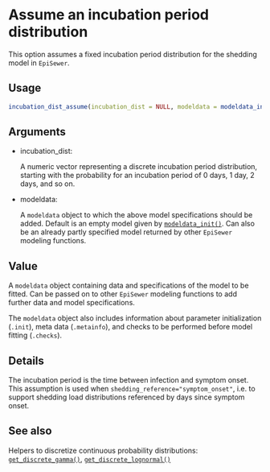 # Assume an incubation period distribution

This option assumes a fixed incubation period distribution for the
shedding model in `EpiSewer`.

## Usage

``` r
incubation_dist_assume(incubation_dist = NULL, modeldata = modeldata_init())
```

## Arguments

- incubation_dist:

  A numeric vector representing a discrete incubation period
  distribution, starting with the probability for an incubation period
  of 0 days, 1 day, 2 days, and so on.

- modeldata:

  A `modeldata` object to which the above model specifications should be
  added. Default is an empty model given by
  [`modeldata_init()`](https://adrian-lison.github.io/EpiSewer/reference/modeldata_init.md).
  Can also be an already partly specified model returned by other
  `EpiSewer` modeling functions.

## Value

A `modeldata` object containing data and specifications of the model to
be fitted. Can be passed on to other `EpiSewer` modeling functions to
add further data and model specifications.

The `modeldata` object also includes information about parameter
initialization (`.init`), meta data (`.metainfo`), and checks to be
performed before model fitting (`.checks`).

## Details

The incubation period is the time between infection and symptom onset.
This assumption is used when `shedding_reference="symptom_onset"`, i.e.
to support shedding load distributions referenced by days since symptom
onset.

## See also

Helpers to discretize continuous probability distributions:
[`get_discrete_gamma()`](https://adrian-lison.github.io/EpiSewer/reference/get_discrete_gamma.md),
[`get_discrete_lognormal()`](https://adrian-lison.github.io/EpiSewer/reference/get_discrete_lognormal.md)
